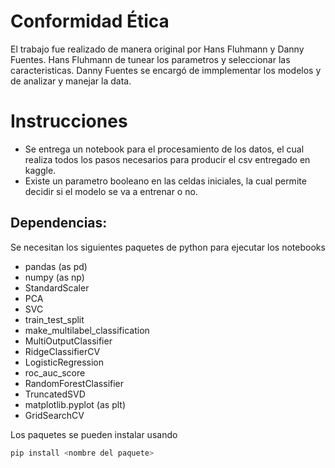 # Conformidad Ética
El trabajo fue realizado de manera original por Hans Fluhmann y Danny Fuentes. Hans Fluhmann de tunear los parametros y seleccionar las caracteristicas. Danny Fuentes se encargó de immplementar los modelos y de analizar y manejar la data.

# Instrucciones
- Se entrega un notebook para el procesamiento de los datos, el cual realiza todos los pasos necesarios para producir el csv entregado en kaggle.
- Existe un parametro booleano en las celdas iniciales, la cual permite decidir si el modelo se va a entrenar o no. 
  
## Dependencias:
Se necesitan los siguientes paquetes de python para ejecutar los notebooks

- pandas (as pd)
- numpy (as np)
- StandardScaler
- PCA
- SVC
- train_test_split
- make_multilabel_classification
- MultiOutputClassifier
- RidgeClassifierCV
- LogisticRegression
- roc_auc_score
- RandomForestClassifier
- TruncatedSVD
- matplotlib.pyplot (as plt)
- GridSearchCV

Los paquetes se pueden instalar usando
```bash
pip install <nombre del paquete>
```
